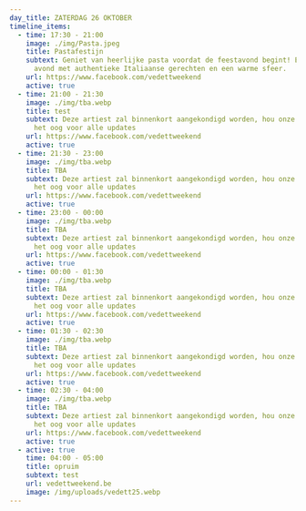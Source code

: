 ```yaml
---
day_title: ZATERDAG 26 OKTOBER
timeline_items:
  - time: 17:30 - 21:00
    image: ./img/Pasta.jpeg
    title: Pastafestijn
    subtext: Geniet van heerlijke pasta voordat de feestavond begint! Een gezellige
      avond met authentieke Italiaanse gerechten en een warme sfeer.
    url: https://www.facebook.com/vedettweekend
    active: true
  - time: 21:00 - 21:30
    image: ./img/tba.webp
    title: test
    subtext: Deze artiest zal binnenkort aangekondigd worden, hou onze socials in
      het oog voor alle updates
    url: https://www.facebook.com/vedettweekend
    active: true
  - time: 21:30 - 23:00
    image: ./img/tba.webp
    title: TBA
    subtext: Deze artiest zal binnenkort aangekondigd worden, hou onze socials in
      het oog voor alle updates
    url: https://www.facebook.com/vedettweekend
    active: true
  - time: 23:00 - 00:00
    image: ./img/tba.webp
    title: TBA
    subtext: Deze artiest zal binnenkort aangekondigd worden, hou onze socials in
      het oog voor alle updates
    url: https://www.facebook.com/vedettweekend
    active: true
  - time: 00:00 - 01:30
    image: ./img/tba.webp
    title: TBA
    subtext: Deze artiest zal binnenkort aangekondigd worden, hou onze socials in
      het oog voor alle updates
    url: https://www.facebook.com/vedettweekend
    active: true
  - time: 01:30 - 02:30
    image: ./img/tba.webp
    title: TBA
    subtext: Deze artiest zal binnenkort aangekondigd worden, hou onze socials in
      het oog voor alle updates
    url: https://www.facebook.com/vedettweekend
    active: true
  - time: 02:30 - 04:00
    image: ./img/tba.webp
    title: TBA
    subtext: Deze artiest zal binnenkort aangekondigd worden, hou onze socials in
      het oog voor alle updates
    url: https://www.facebook.com/vedettweekend
    active: true
  - active: true
    time: 04:00 - 05:00
    title: opruim
    subtext: test
    url: vedettweekend.be
    image: /img/uploads/vedett25.webp
---
```

